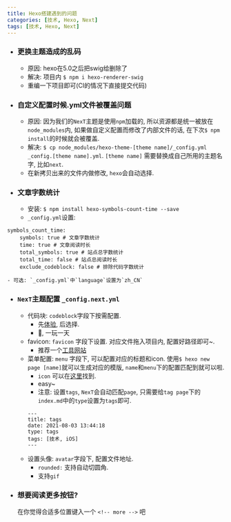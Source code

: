 ```yaml
---
title: Hexo搭建遇到的问题
categories: [技术, Hexo, Next]
tags: [技术, Hexo, Next]
---
```


- ### 更换主题造成的乱码
    - 原因: hexo在5.0之后把swig给删除了
    - 解决: 项目内 `$ npm i hexo-renderer-swig`
    - 重编一下项目即可(CI的情况下直接提交代码)
    <!-- more -->
- ### 自定义配置时候.yml文件被覆盖问题
    - 原因: 因为我们的`NexT`主题是使用`npm`加载的, 所以资源都是统一被放在`node_modules`内, 如果做自定义配置而修改了内部文件的话, 在下次`$ npm install`的时候就会被覆盖.
    - 解决: `$ cp node_modules/hexo-theme-[theme name]/_config.yml _config.[theme name].yml`. `[theme name]` 需要替换成自己所用的主题名字, 比如`next`.
    - 在新拷贝出来的文件内做修改, `hexo`会自动选择.
- ### 文章字数统计
    - 安装: `$ npm install hexo-symbols-count-time --save`
    - `_config.yml`设置:
```
symbols_count_time: 
    symbols: true # 文章字数统计  
    time: true # 文章阅读时长  
    total_symbols: true # 站点总字数统计  
    total_time: false # 站点总阅读时长  
    exclude_codeblock: false # 排除代码字数统计
```
    - 可选: `_config.yml`中`language`设置为`zh_CN`
- ### `NexT`主题配置 `_config.next.yml`
    - 代码块: `codeblock`字段下按需配置.
        - 先[体验](https://theme-next.js.org/highlight/), 后选择.
        - 🤔, 一玩一天
    - favicon: `favicon` 字段下设置. 对应文件拖入项目内, 配置好路径即可~.
        - 推荐一个[工具网站](https://realfavicongenerator.net)
    - 菜单配置: `menu` 字段下, 可以配置对应的标题和icon. 使用`$ hexo new page [name]`就可以生成对应的模版, `name`和`menu`下的配置匹配到就可以啦. 
        - `icon` 可以在[这里](https://fontawesome.com)找到.
        - easy~
        - <bold>注意</bold>: 设置`tags`, `NexT`会自动匹配`page`, 只需要给`tag page`下的`index.md`中的`type`设置为`tags`即可.
        ```
        ---
        title: tags
        date: 2021-08-03 13:44:18
        type: tags
        tags: [技术, iOS]
        ---
        ```
    - 设置头像: `avatar`字段下, 配置文件地址. 
        - `rounded:` 支持自动切圆角.
        - 支持`gif`
- ### 想要阅读更多按钮?
    在你觉得合适多位置键入一个 `<!-- more -->` 吧


    


    
 

